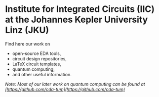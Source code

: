 # Institute for Integrated Circuits (IIC) at the Johannes Kepler University Linz (JKU)

Find here our work on

* open-source EDA tools,
* circuit design repositories,
* LaTeX circuit templates,
* quantum computing,
* and other useful information.

_Note: Most of our later work on quantum computing can be found at [https://github.com/cda-tum](https://github.com/cda-tum)_
